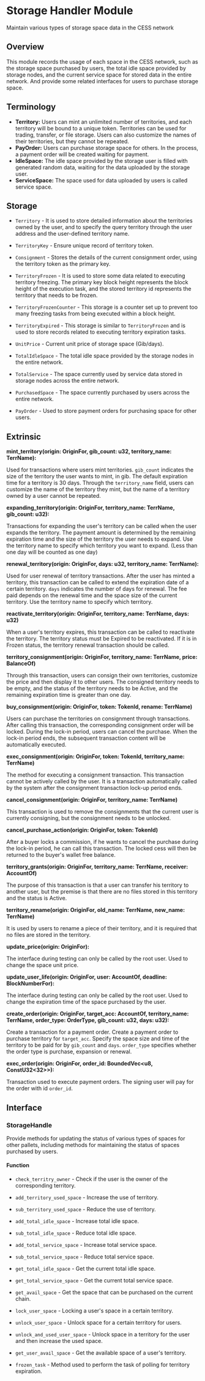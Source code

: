 # Storage Handler Module

Maintain various types of storage space data in the CESS network

## Overview

This module records the usage of each space in the CESS network, such as the storage space purchased by users, the total idle space provided by storage nodes, and the current service space for stored data in the entire network. And provide some related interfaces for users to purchase storage space.

## Terminology

* **Territory:** Users can mint an unlimited number of territories, and each territory will be bound to a unique token. Territories can be used for trading, transfer, or file storage. Users can also customize the names of their territories, but they cannot be repeated.
* **PayOrder:** Users can purchase storage space for others. In the process, a payment order will be created waiting for payment.
* **IdleSpace:** The idle space provided by the storage user is filled with generated random data, waiting for the data uploaded by the storage user.
* **ServiceSpace:** The space used for data uploaded by users is called service space.

## Storage

* `Territory` - It is used to store detailed information about the territories owned by the user, and to specify the query territory through the user address and the user-defined territory name.

* `TerritoryKey` - Ensure unique record of territory token.

* `Consignment` - Stores the details of the current consignment order, using the territory token as the primary key.

* `TerritoryFrozen` - It is used to store some data related to executing territory freezing. The primary key block height represents the block height of the execution task, and the stored territory id represents the territory that needs to be frozen.

* `TerritoryFrozenCounter` - This storage is a counter set up to prevent too many freezing tasks from being executed within a block height.

* `TerritoryExpired` - This storage is similar to `TerritoryFrozen` and is used to store records related to executing territory expiration tasks.

* `UnitPrice` - Current unit price of storage space (Gib/days).

* `TotalIdleSpace` - The total idle space provided by the storage nodes in the entire network.

* `TotalService` - The space currently used by service data stored in storage nodes across the entire network.

* `PurchasedSpace` - The space currently purchased by users across the entire network.

* `PayOrder` - Used to store payment orders for purchasing space for other users.

## Extrinsic

**mint_territory(origin: OriginFor<T>, gib_count: u32, territory_name: TerrName):**  

Used for transactions where users mint territories. `gib_count` indicates the size of the territory the user wants to mint, in gib. The default expiration time for a territory is 30 days. Through the `territory_name` field, users can customize the name of the territory they mint, but the name of a territory owned by a user cannot be repeated.

**expanding_territory(origin: OriginFor<T>, territory_name: TerrName, gib_count: u32):**

Transactions for expanding the user's territory can be called when the user expands the territory. The payment amount is determined by the remaining expiration time and the size of the territory the user needs to expand. Use the territory name to specify which territory you want to expand. (Less than one day will be counted as one day)

**renewal_territory(origin: OriginFor<T>, days: u32, territory_name: TerrName):**

Used for user renewal of territory transactions. After the user has minted a territory, this transaction can be called to extend the expiration date of a certain territory. `days` indicates the number of days for renewal. The fee paid depends on the renewal time and the space size of the current territory. Use the territory name to specify which territory.

**reactivate_territory(origin: OriginFor<T>, territory_name: TerrName, days: u32)**

When a user's territory expires, this transaction can be called to reactivate the territory. The territory status must be Expired to be reactivated. If it is in Frozen status, the territory renewal transaction should be called. 

**territory_consignment(origin: OriginFor<T>, territory_name: TerrName, price: BalanceOf<T>)**

Through this transaction, users can consign their own territories, customize the price and then display it to other users. The consigned territory needs to be empty, and the status of the territory needs to be Active, and the remaining expiration time is greater than one day.

**buy_consignment(origin: OriginFor<T>, token: TokenId, rename: TerrName)**

Users can purchase the territories on consignment through transactions. After calling this transaction, the corresponding consignment order will be locked. During the lock-in period, users can cancel the purchase. When the lock-in period ends, the subsequent transaction content will be automatically executed.

**exec_consignment(origin: OriginFor<T>, token: TokenId, territory_name: TerrName)**

The method for executing a consignment transaction. This transaction cannot be actively called by the user. It is a transaction automatically called by the system after the consignment transaction lock-up period ends.

**cancel_consignment(origin: OriginFor<T>, territory_name: TerrName)**

This transaction is used to remove the consignments that the current user is currently consigning, but the consignment needs to be unlocked.

**cancel_purchase_action(origin: OriginFor<T>, token: TokenId)**

After a buyer locks a commission, if he wants to cancel the purchase during the lock-in period, he can call this transaction. The locked cess will then be returned to the buyer's wallet free balance.

**territory_grants(origin: OriginFor<T>, territory_name: TerrName, receiver: AccountOf<T>)**

The purpose of this transaction is that a user can transfer his territory to another user, but the premise is that there are no files stored in this territory and the status is Active.

**territory_rename(origin: OriginFor<T>, old_name: TerrName, new_name: TerrName)**

It is used by users to rename a piece of their territory, and it is required that no files are stored in the territory.

**update_price(origin: OriginFor<T>):**

The interface during testing can only be called by the root user. Used to change the space unit price.

**update_user_life(origin: OriginFor<T>, user: AccountOf<T>, deadline: BlockNumberFor<T>):**

The interface during testing can only be called by the root user. Used to change the expiration time of the space purchased by the user.

**create_order(origin: OriginFor<T>, target_acc: AccountOf<T>, territory_name: TerrName, order_type: OrderType, gib_count: u32, days: u32):**

Create a transaction for a payment order. Create a payment order to purchase territory for `target_acc`. Specify the space size and time of the territory to be paid for by `gib_count` and `days`. `order_type` specifies whether the order type is purchase, expansion or renewal.

**exec_order(origin: OriginFor<T>, order_id: BoundedVec<u8, ConstU32<32>>):**

Transaction used to execute payment orders. The signing user will pay for the order with id `order_id`.

## Interface

### StorageHandle

Provide methods for updating the status of various types of spaces for other pallets, including methods for maintaining the status of spaces purchased by users.

#### Function

* `check_territry_owner` - Check if the user is the owner of the corresponding territory.

* `add_territory_used_space` - Increase the use of territory.

* `sub_territory_used_space` - Reduce the use of territory.

* `add_total_idle_space` - Increase total idle space.

* `sub_total_idle_space` - Reduce total idle space.

* `add_total_service_space` - Increase total service space.

* `sub_total_service_space` - Reduce total service space.

* `get_total_idle_space` - Get the current total idle space.

* `get_total_service_space` - Get the current total service space.

* `get_avail_space` - Get the space that can be purchased on the current chain.

* `lock_user_space` - Locking a user's space in a certain territory.

* `unlock_user_space` - Unlock space for a certain territory for users.

* `unlock_and_used_user_space` - Unlock space in a territory for the user and then increase the used space.

* `get_user_avail_space` - Get the available space of a user's territory.

* `frozen_task` - Method used to perform the task of polling for territory expiration.